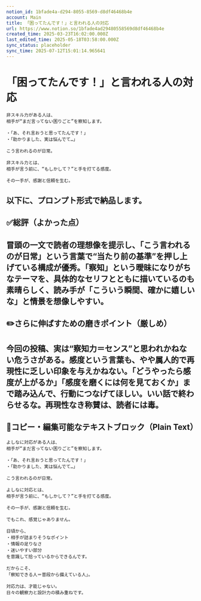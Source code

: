 ```yaml
---
notion_id: 1bfade4a-d294-8055-8569-d8df46468b4e
account: Main
title: 「困ってたんです！」と言われる人の対応
url: https://www.notion.so/1bfade4ad29480558569d8df46468b4e
created_time: 2025-03-23T16:02:00.000Z
last_edited_time: 2025-05-18T03:58:00.000Z
sync_status: placeholder
sync_time: 2025-07-12T15:01:14.965641
---
```

# 「困ってたんです！」と言われる人の対応

```plain text
非スキル力がある人は、
相手が“まだ言ってない困りごと”を察知します。

・「あ、それ言おうと思ってたんです！」
・「助かりました、実は悩んでて…」

こう言われるのが日常。

非スキル力とは、
相手が言う前に、“もしかして？”と手を打てる感度。

その一手が、感謝と信頼を生む。
```
以下に、プロンプト形式で納品します。
---
## ✅総評（よかった点）
冒頭の一文で読者の理想像を提示し、「こう言われるのが日常」という言葉で“当たり前の基準”を押し上げている構成が優秀。「察知」という曖昧になりがちなテーマを、具体的なセリフとともに描いているのも素晴らしく、読み手が「こういう瞬間、確かに嬉しいな」と情景を想像しやすい。
---
## ✏️さらに伸ばすための磨きポイント（厳しめ）
今回の投稿、実は“察知力＝センス”と思われかねない危うさがある。感度という言葉も、やや属人的で再現性に乏しい印象を与えかねない。「どうやったら感度が上がるか」「感度を磨くには何を見ておくか」まで踏み込んで、行動につなげてほしい。いい話で終わらせるな。再現性なき称賛は、読者には毒。
---
## 📄コピー・編集可能なテキストブロック（Plain Text）
```plain text
よしなに対応がある人は、
相手が“まだ言ってない困りごと”を察知します。

・「あ、それ言おうと思ってたんです！」
・「助かりました、実は悩んでて…」

こう言われるのが日常。

よしなに対応とは、
相手が言う前に、“もしかして？”と手を打てる感度。

その一手が、感謝と信頼を生む。

でもこれ、感覚じゃありません。

日頃から、
・相手が詰まりそうなポイント
・情報の足りなさ
・迷いやすい部分
を意識して拾っているからできるんです。

だからこそ、
「察知できる人＝普段から備えている人」。

対応力は、才能じゃない。
日々の観察力と設計力の積み重ねです。

```